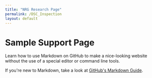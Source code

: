 ```yaml
---
title: "NRG Research Page"
permalink: /DSC_Inspection
layout: default
---
```



# Sample Support Page  

Learn how to use Markdown on GitHub to make a nice-looking website without
the use of a special editor or command line tools.

If you're new to Markdown, take a look at
[GitHub's Markdown Guide](https://guides.github.com/features/mastering-markdown/).

